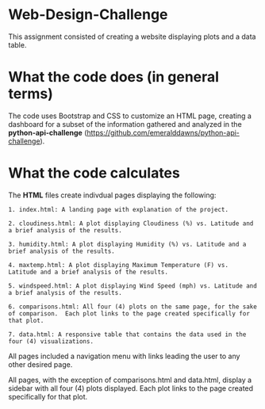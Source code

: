 # Web-Design-Challenge
This assignment consisted of creating a website displaying plots and a data table.

# What the code does (in general terms)
The code uses Bootstrap and CSS to customize an HTML page, creating a dashboard for a subset of the information gathered and analyzed in the **python-api-challenge** (https://github.com/emeralddawns/python-api-challenge).

# What the code calculates

The **HTML** files create indivdual pages displaying the following:
    
    1. index.html: A landing page with explanation of the project.

    2. cloudiness.html: A plot displaying Cloudiness (%) vs. Latitude and a brief analysis of the results.

    3. humidity.html: A plot displaying Humidity (%) vs. Latitude and a brief analysis of the results.

    4. maxtemp.html: A plot displaying Maximum Temperature (F) vs. Latitude and a brief analysis of the results.

    5. windspeed.html: A plot displaying Wind Speed (mph) vs. Latitude and a brief analysis of the results.

    6. comparisons.html: All four (4) plots on the same page, for the sake of comparison.  Each plot links to the page created specifically for that plot. 

    7. data.html: A responsive table that contains the data used in the four (4) visualizations.

All pages included a navigation menu with links leading the user to any other desired page.

All pages, with the exception of comparisons.html and data.html, display a sidebar with all four (4) plots displayed. Each plot links to the page created specifically for that plot.